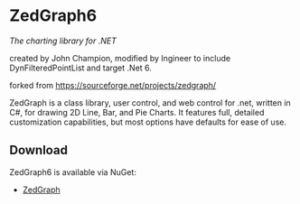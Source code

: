 # ZedGraph6

*The charting library for .NET*

created by John Champion, modified by Ingineer to include DynFilteredPointList and target .Net 6.

forked from https://sourceforge.net/projects/zedgraph/

ZedGraph is a class library, user control, and web control for .net, written in C#, for drawing 2D Line, Bar, and Pie Charts. It features full, detailed customization capabilities, but most options have defaults for ease of use.

## Download

ZedGraph6 is available via NuGet:
- [ZedGraph](http://nuget.org/packages/ZedGraph6)
